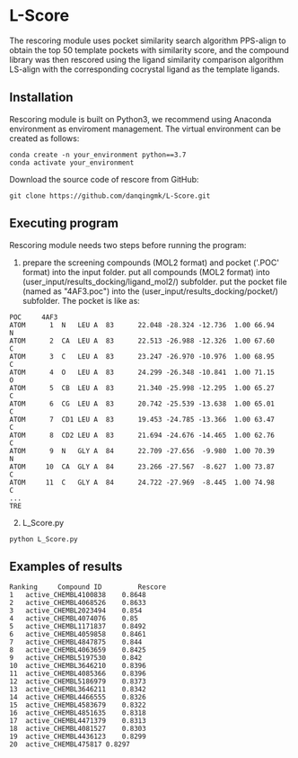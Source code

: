 # L-Score
The rescoring module uses pocket similarity search algorithm PPS-align to obtain the top 50 template pockets with similarity score, and the compound library was then rescored using the ligand similarity comparison algorithm LS-align with the corresponding cocrystal ligand as the template ligands.
## Installation
Rescoring module is built on Python3, we recommend using Anaconda environment as enviroment management. The virtual environment can be created as follows:
```
conda create -n your_environment python==3.7
conda activate your_environment
```
Download the source code of rescore from GitHub:
```
git clone https://github.com/danqingmk/L-Score.git
```
## Executing program
Rescoring module needs two steps before running the program:
1. prepare the screening compounds (MOL2 format) and pocket ('.POC' format) into the input folder.
put all compounds (MOL2 format) into (user_input/results_docking/ligand_mol2/) subfolder.
put the pocket file (named as "4AF3.poc") into the (user_input/results_docking/pocket/) subfolder.
The pocket is like as:
```
POC     4AF3
ATOM      1  N   LEU A  83      22.048 -28.324 -12.736  1.00 66.94           N  
ATOM      2  CA  LEU A  83      22.513 -26.988 -12.326  1.00 67.60           C  
ATOM      3  C   LEU A  83      23.247 -26.970 -10.976  1.00 68.95           C  
ATOM      4  O   LEU A  83      24.299 -26.348 -10.841  1.00 71.15           O  
ATOM      5  CB  LEU A  83      21.340 -25.998 -12.295  1.00 65.27           C  
ATOM      6  CG  LEU A  83      20.742 -25.539 -13.638  1.00 65.01           C  
ATOM      7  CD1 LEU A  83      19.453 -24.785 -13.366  1.00 63.47           C  
ATOM      8  CD2 LEU A  83      21.694 -24.676 -14.465  1.00 62.76           C  
ATOM      9  N   GLY A  84      22.709 -27.656  -9.980  1.00 70.39           N  
ATOM     10  CA  GLY A  84      23.266 -27.567  -8.627  1.00 73.87           C  
ATOM     11  C   GLY A  84      24.722 -27.969  -8.445  1.00 74.98           C  
...
TRE
```
2. L_Score.py
```
python L_Score.py
```
## Examples of results
```
Ranking	    Compound ID	        Rescore
1	active_CHEMBL4100838	0.8648
2	active_CHEMBL4068526	0.8633
3	active_CHEMBL2023494	0.854
4	active_CHEMBL4074076	0.85
5	active_CHEMBL1171837	0.8492
6	active_CHEMBL4059858	0.8461
7	active_CHEMBL4847875	0.844
8	active_CHEMBL4063659	0.8425
9	active_CHEMBL5197530	0.842
10	active_CHEMBL3646210	0.8396
11	active_CHEMBL4085366	0.8396
12	active_CHEMBL5186979	0.8373
13	active_CHEMBL3646211	0.8342
14	active_CHEMBL4466555	0.8326
15	active_CHEMBL4583679	0.8322
16	active_CHEMBL4851635	0.8318
17	active_CHEMBL4471379	0.8313
18	active_CHEMBL4081527	0.8303
19	active_CHEMBL4436123	0.8299
20	active_CHEMBL475817	0.8297
```
